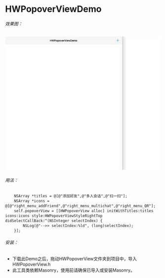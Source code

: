 # HWPopoverViewDemo

###### 效果图：

![](0928_1.gif)


###### 用法：

```
	NSArray *titles = @[@"添加好友",@"多人会话",@"扫一扫"];
    NSArray *icons = @[@"right_menu_addFriend",@"right_menu_multichat",@"right_menu_QR"];
    self.popoverView = [[HWPopoverView alloc] initWithTitles:titles icons:icons style:HWPopoverViewStyleRightTop didSelectCallBack:^(NSInteger selectIndex) {
        NSLog(@"-->> selectIndex:%ld", (long)selectIndex);
    }];

```

###### 安装：
* 下载此Demo之后，拖动HWPopoverView文件夹到项目中，导入HWPopoverView.h
* 此工具类依赖Masonry，使用前请确保已导入或安装Masonry。